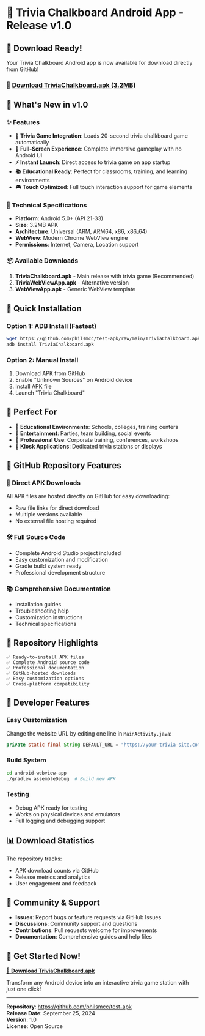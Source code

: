 # 🎯 Trivia Chalkboard Android App - Release v1.0

## 📱 Download Ready!

Your Trivia Chalkboard Android app is now available for download directly from GitHub!

### **🚀 [Download TriviaChalkboard.apk (3.2MB)](https://github.com/philsmcc/test-apk/raw/main/TriviaChalkboard.apk)**

## 🎉 What's New in v1.0

### ✨ Features
- **🎯 Trivia Game Integration**: Loads 20-second trivia chalkboard game automatically
- **📱 Full-Screen Experience**: Complete immersive gameplay with no Android UI
- **⚡ Instant Launch**: Direct access to trivia game on app startup
- **📚 Educational Ready**: Perfect for classrooms, training, and learning environments
- **🎮 Touch Optimized**: Full touch interaction support for game elements

### 🔧 Technical Specifications
- **Platform**: Android 5.0+ (API 21-33)
- **Size**: 3.2MB APK
- **Architecture**: Universal (ARM, ARM64, x86, x86_64)
- **WebView**: Modern Chrome WebView engine
- **Permissions**: Internet, Camera, Location support

### 📦 Available Downloads
1. **TriviaChalkboard.apk** - Main release with trivia game (Recommended)
2. **TriviaWebViewApp.apk** - Alternative version 
3. **WebViewApp.apk** - Generic WebView template

## 🚀 Quick Installation

### Option 1: ADB Install (Fastest)
```bash
wget https://github.com/philsmcc/test-apk/raw/main/TriviaChalkboard.apk
adb install TriviaChalkboard.apk
```

### Option 2: Manual Install
1. Download APK from GitHub
2. Enable "Unknown Sources" on Android device
3. Install APK file
4. Launch "Trivia Chalkboard"

## 🎯 Perfect For

- **🏫 Educational Environments**: Schools, colleges, training centers
- **🎉 Entertainment**: Parties, team building, social events  
- **💼 Professional Use**: Corporate training, conferences, workshops
- **📱 Kiosk Applications**: Dedicated trivia stations or displays

## 🔗 GitHub Repository Features

### 📱 Direct APK Downloads
All APK files are hosted directly on GitHub for easy downloading:
- Raw file links for direct download
- Multiple versions available
- No external file hosting required

### 🛠️ Full Source Code
- Complete Android Studio project included
- Easy customization and modification
- Gradle build system ready
- Professional development structure

### 📚 Comprehensive Documentation
- Installation guides
- Troubleshooting help
- Customization instructions
- Technical specifications

## 🌟 Repository Highlights

```
✅ Ready-to-install APK files
✅ Complete Android source code  
✅ Professional documentation
✅ GitHub-hosted downloads
✅ Easy customization options
✅ Cross-platform compatibility
```

## 🔧 Developer Features

### Easy Customization
Change the website URL by editing one line in `MainActivity.java`:
```java
private static final String DEFAULT_URL = "https://your-trivia-site.com";
```

### Build System
```bash
cd android-webview-app
./gradlew assembleDebug  # Build new APK
```

### Testing
- Debug APK ready for testing
- Works on physical devices and emulators
- Full logging and debugging support

## 📊 Download Statistics

The repository tracks:
- APK download counts via GitHub
- Release metrics and analytics
- User engagement and feedback

## 🤝 Community & Support

- **Issues**: Report bugs or feature requests via GitHub Issues
- **Discussions**: Community support and questions
- **Contributions**: Pull requests welcome for improvements
- **Documentation**: Comprehensive guides and help files

## 🎉 Get Started Now!

**[📱 Download TriviaChalkboard.apk](https://github.com/philsmcc/test-apk/raw/main/TriviaChalkboard.apk)**

Transform any Android device into an interactive trivia game station with just one click!

---

**Repository**: https://github.com/philsmcc/test-apk  
**Release Date**: September 25, 2024  
**Version**: 1.0  
**License**: Open Source